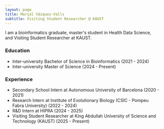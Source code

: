```yaml
---
layout: page
title: Marçal Vázquez-Valls
subtitle: Visiting Student Researcher @ KAUST
---
```


I am a bioinformatics graduate, master's student in Health Data Science, and Visiting Student Researcher at KAUST.

### Education

- Inter-university Bachelor of Science in Bioinformatics (2021 - 2024)
- Inter-university Master of Science (2024 - Present)

### Experience
- Secondary School Intern at Autonomous University of Barcelona (2020 - 2021)
- Research Intern at Institute of Evolutionary Biology (CSIC - Pompeu Fabra University) (2022 - 2024)
- R&D Intern at HIPRA (2024 - 2025)
- Visiting Student Researcher at King Abdullah University of Science and Technology (KAUST) (2025 - Present)
